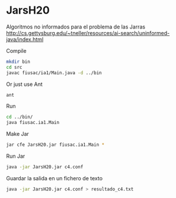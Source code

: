 JarsH20
=======

Algoritmos no informados para el problema de las Jarras
http://cs.gettysburg.edu/~tneller/resources/ai-search/uninformed-java/index.html

Compile
```bash
mkdir bin
cd src
javac fiusac/ia1/Main.java -d ../bin
```
Or just use Ant
```bash
ant
```
Run
```bash
cd ../bin/
java fiusac.ia1.Main
```
Make Jar
```bash
jar cfe JarsH20.jar fiusac.ia1.Main *
```
Run Jar
```bash
java -jar JarsH20.jar c4.conf

```
Guardar la salida en un fichero de texto
```bash
java -jar JarsH20.jar c4.conf > resultado_c4.txt

```
